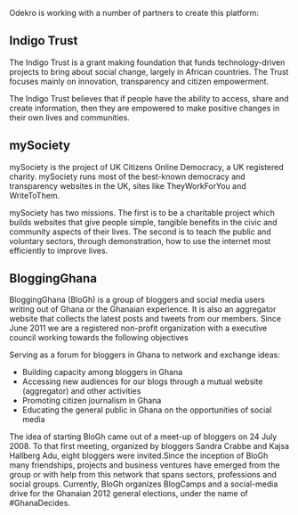 Odekro is working with a number of partners to create this platform:

## Indigo Trust

The Indigo Trust is a grant making foundation that funds technology-driven projects to bring about social change, largely in African countries.  The Trust focuses mainly on innovation, transparency and citizen empowerment.

The Indigo Trust believes that if people have the ability to access, share and create information, then they are empowered to make positive changes in their own lives and communities.

## mySociety

mySociety is the project of UK Citizens Online Democracy, a UK registered charity. mySociety runs most of the best-known democracy and transparency websites in the UK, sites like TheyWorkForYou and WriteToThem.

mySociety has two missions. The first is to be a charitable project which builds websites that give people simple, tangible benefits in the civic and community aspects of their lives. The second is to teach the public and voluntary sectors, through demonstration, how to use the internet most efficiently to improve lives.

## BloggingGhana

BloggingGhana (BloGh) is a group of bloggers and social media users writing out of Ghana or the Ghanaian experience. It is also an aggregator website that collects the latest posts and tweets from our members. Since June 2011 we are a registered non-profit organization with a executive council working towards the following objectives

Serving as a forum for bloggers in Ghana to network and exchange ideas:

- Building capacity among bloggers in Ghana
- Accessing new audiences for our blogs through a mutual website (aggregator) and other activities
- Promoting citizen journalism in Ghana
- Educating the general public in Ghana on the opportunities of social media

The idea of starting BloGh came out of a meet-up of bloggers on 24 July 2008.  To that first meeting, organized by bloggers Sandra Crabbe and Kajsa Hallberg Adu, eight bloggers were invited.Since the inception of BloGh many friendships, projects and business ventures have emerged from the group or with help from this network that spans sectors, professions and social groups. Currently, BloGh organizes BlogCamps and a social-media drive for the Ghanaian 2012 general elections, under the name of #GhanaDecides.